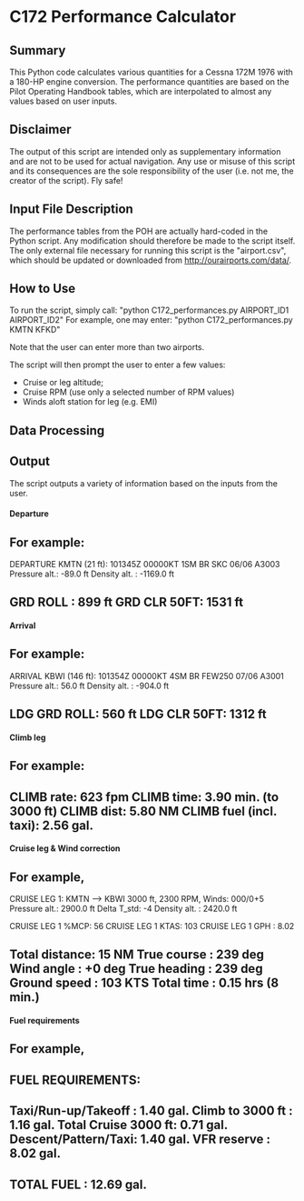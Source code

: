 # C172 Performance Calculator


## Summary 

This Python code calculates various quantities for a Cessna 172M 1976 with a
180-HP engine conversion. The performance quantities are based on the Pilot
Operating Handbook tables, which are interpolated to almost any values based on
user inputs. 

## Disclaimer

The output of this script are intended only as supplementary information and are
not to be used for actual navigation. Any use or misuse of this script and its
consequences are the sole responsibility of the user (i.e. not me, the creator
of the script). Fly safe!


## Input File Description

The performance tables from the POH are actually hard-coded in the Python
script. Any modification should therefore be made to the script itself. The
only external file necessary for running this script is the "airport.csv", which
should be updated or downloaded from http://ourairports.com/data/.



## How to Use

To run the script, simply call: "python C172_performances.py AIRPORT_ID1 AIRPORT_ID2"
For example, one may enter:  "python C172_performances.py KMTN KFKD"

Note that the user can enter more than two airports.

The script will then prompt the user to enter a few values:

* Cruise or leg altitude;
* Cruise RPM (use only a selected number of RPM values)
* Winds aloft station for leg (e.g. EMI)


## Data Processing


## Output

The script outputs a variety of information based on the inputs from the user. 

#### Departure

For example:
---------------------------------------------------
DEPARTURE KMTN (21 ft):
101345Z 00000KT 1SM BR SKC 06/06 A3003 
Pressure alt.: -89.0 ft
Density alt. : -1169.0 ft

GRD ROLL    : 899 ft
GRD CLR 50FT: 1531 ft
---------------------------------------------------


#### Arrival

For example:
---------------------------------------------------
ARRIVAL KBWI (146 ft):
101354Z 00000KT 4SM BR FEW250 07/06 A3001 
Pressure alt.: 56.0 ft
Density alt. : -904.0 ft

LDG GRD ROLL: 560 ft
LDG CLR 50FT: 1312 ft
---------------------------------------------------


#### Climb leg

For example:
---------------------------------------------------
CLIMB rate: 623 fpm
CLIMB time:  3.90 min. (to 3000 ft)
CLIMB dist:  5.80 NM
CLIMB fuel (incl. taxi): 2.56 gal.
---------------------------------------------------

#### Cruise leg & Wind correction

For example,
---------------------------------------------------
CRUISE LEG 1: KMTN --> KBWI
3000 ft,  2300 RPM, Winds: 000/0+5
Pressure alt.: 2900.0 ft
Delta T_std: -4
Density alt. : 2420.0 ft

CRUISE LEG 1 %MCP: 56
CRUISE LEG 1 KTAS: 103
CRUISE LEG 1 GPH :  8.02 

Total distance: 15 NM
True course   : 239 deg
Wind angle    : +0 deg
True heading  : 239 deg
Ground speed  : 103 KTS
Total time    : 0.15 hrs (8 min.)
---------------------------------------------------


#### Fuel requirements

For example, 
---------------------------------------------------
FUEL REQUIREMENTS:
---------------------------------------------------
Taxi/Run-up/Takeoff :  1.40 gal.
Climb to 3000 ft    :  1.16 gal.
Total Cruise 3000 ft:  0.71 gal.
Descent/Pattern/Taxi:  1.40 gal.
VFR reserve         :  8.02 gal.
--------------------------------
TOTAL FUEL          : 12.69 gal.
--------------------------------
